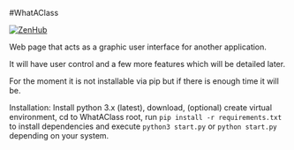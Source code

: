 #WhatAClass

[![ZenHub](https://raw.githubusercontent.com/ZenHubIO/support/master/zenhub-badge.png)](https://zenhub.com)


Web page that acts as a graphic user interface for another application.

It will have user control and a few more features which will be detailed later.

For the moment it is not installable via pip but if there is enough time it will be.

Installation: Install python 3.x (latest), download, (optional) create virtual environment, cd to WhatAClass root, run `pip install -r requirements.txt` to install dependencies and execute `python3 start.py` or `python start.py` depending on your system.
 
